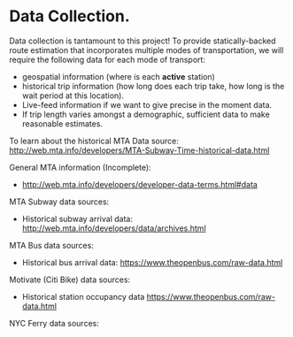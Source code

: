 # Data Collection.

Data collection is tantamount to this project! To provide statically-backed
route estimation that incorporates multiple modes of transportation, we
will require the following data for each mode of transport:
- geospatial information (where is each **active** station)
- historical trip information (how long does each trip take, how long is the wait period at this location).
- Live-feed information if we want to give precise in the moment data.
- If trip length varies amongst a demographic, sufficient data to make
reasonable estimates.

To learn about the historical MTA Data source:
http://web.mta.info/developers/MTA-Subway-Time-historical-data.html

General MTA information (Incomplete):
- http://web.mta.info/developers/developer-data-terms.html#data

MTA Subway data sources:
- Historical subway arrival data: http://web.mta.info/developers/data/archives.html


MTA Bus data sources:
- Historical bus arrival data: https://www.theopenbus.com/raw-data.html

Motivate (Citi Bike) data sources:
- Historical station occupancy data https://www.theopenbus.com/raw-data.html

NYC Ferry data sources: